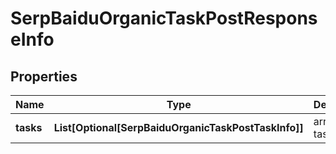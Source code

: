 # SerpBaiduOrganicTaskPostResponseInfo


## Properties

| Name | Type | Description | Notes |
|------------ | ------------- | ------------- | -------------|
**tasks** | **List[Optional[SerpBaiduOrganicTaskPostTaskInfo]]** | array of tasks |[optional]|